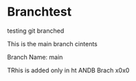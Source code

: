 # Branchtest
testing git branched


This is the main branch cintents

Branch Name: main

TRhis is added only in ht ANDB Brach x0x0